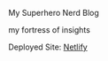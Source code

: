 My Superhero Nerd Blog

my fortress of insights

Deployed Site:
[Netlify](https://maxfandom.netlify.app/)
